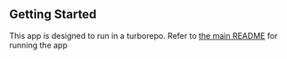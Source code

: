## Getting Started

This app is designed to run in a turborepo. Refer to [the main README](../../README.md) for running the app
